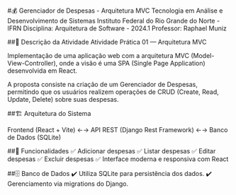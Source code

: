 #💰 Gerenciador de Despesas - Arquitetura MVC
Tecnologia em Análise e Desenvolvimento de Sistemas
Instituto Federal do Rio Grande do Norte - IFRN
Disciplina: Arquitetura de Software - 2024.1
Professor: Raphael Muniz

##📑 Descrição da Atividade
Atividade Prática 01 — Arquitetura MVC

Implementação de uma aplicação web com a arquitetura MVC (Model-View-Controller), onde a visão é uma SPA (Single Page Application) desenvolvida em React.

A proposta consiste na criação de um Gerenciador de Despesas, permitindo que os usuários realizem operações de CRUD (Create, Read, Update, Delete) sobre suas despesas.

##🏗️ Arquitetura do Sistema

Frontend (React + Vite) ←→ API REST (Django Rest Framework) ←→ Banco de Dados (SQLite)

##🧠 Funcionalidades
✅ Adicionar despesas
✅ Listar despesas
✅ Editar despesas
✅ Excluir despesas
✅ Interface moderna e responsiva com React

##🗄️ Banco de Dados
✔️ Utiliza SQLite para persistência dos dados.
✔️ Gerenciamento via migrations do Django.

